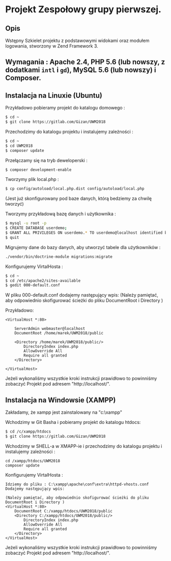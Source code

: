 # Projekt Zespołowy grupy pierwszej.

## Opis
Wstępny Szkielet projektu z podstawowymi widokami oraz modułem logowania, stworzony w Zend Framework 3.

## Wymagania : Apache 2.4, PHP 5.6 (lub nowszy, z dodatkami `intl` i `gd`), MySQL 5.6 (lub nowszy) i Composer.


## Instalacja na Linuxie (Ubuntu)

Przykładowo pobieramy projekt do katalogu domowego :
```bash
$ cd ~
$ git clone https://gitlab.com/Gizan/UWM2018
```

Przechodzimy do katalogu projektu i instalujemy zależności :
```bash
$ cd ~
$ cd UWM2018
$ composer update
```
Przełączamy się na tryb deweloperski :
```bash
$ composer development-enable
```

Tworzymy plik local.php :
```bash
$ cp config/autoload/local.php.dist config/autoload/local.php
```
(Jest już skonfigurowany pod baze danych, którą bedziemy za chwilę tworzyć)

Tworzymy przykładową bazę danych i użytkownika :
```bash
$ mysql -u root -p
$ CREATE DATABASE userdemo;
$ GRANT ALL PRIVILEGES ON userdemo.* TO userdemo@localhost identified by 'admin1';
$ quit
```
Migrujemy dane do bazy danych, aby utworzyć tabele dla użytkowników :
```bash
./vendor/bin/doctrine-module migrations:migrate
```

Konfigurujemy VirtalHosta :
```bash
$ cd ~
$ cd /etc/apache2/sites-available
$ gedit 000-default.conf
```

W pliku 000-default.conf dodajemy następujący wpis:
(Należy pamiętać, aby odpowiednio skofigurować ścieżki do pliku DocumentRoot i Directory )

Przykładowo:
```
<VirtualHost *:80>

    ServerAdmin webmaster@localhost
    DocumentRoot /home/marek/UWM2018/public
    
	<Directory /home/marek/UWM2018/public/>
        DirectoryIndex index.php
        AllowOverride All
        Require all granted
    </Directory>
    
</VirtualHost>
```

Jeżeli wykonaliśmy wszystkie kroki instrukcji prawidłowo to powinniśmy zobaczyć Projekt pod adresem "http://localhost/".



## Instalacja na Windowsie (XAMPP)

Zakładamy, że xampp jest zainstalowany na "c:\xampp"

Wchodzimy w Git Basha i pobieramy projekt do katalogu htdocs:
```bash
$ cd /c/xampp/htdocs
$ git clone https://gitlab.com/Gizan/UWM2018
```

Wchodzimy w SHELL-a w XMAPP-ie i przechodzimy do katalogu projektu i instalujemy zależności :
```
cd /xampp/htdocs/UWM2018
composer update
```
Konfigurujemy VirtalHosta :
```
Idziemy do pliku : C:\xampp\apache\conf\extra\httpd-vhosts.conf
Dodajemy następujący wpis:

(Należy pamiętać, aby odpowiednio skofigurować ścieżki do pliku DocumentRoot i Directory )
<VirtualHost *:80>
    DocumentRoot C:/xampp/htdocs/UWM2018/public
	<Directory C:/xampp/htdocs/UWM2018/public/>
        DirectoryIndex index.php
        AllowOverride All
        Require all granted
    </Directory>
</VirtualHost>
```
Jeżeli wykonaliśmy wszystkie kroki instrukcji prawidłowo to powinniśmy zobaczyć Projekt pod adresem "http://localhost/".



